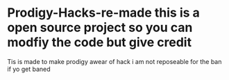 # Prodigy-Hacks-re-made this is a open source project so you can modfiy the code but give credit
Tis is made to make prodigy awear of hack
i am not reposeable for the ban if yo get baned
